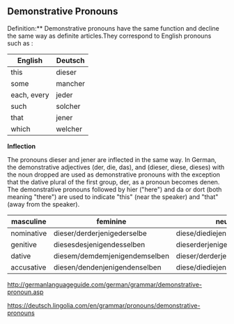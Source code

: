## Demonstrative Pronouns

Definition:** Demonstrative pronouns have the same function and decline the same way as definite articles.They correspond to English pronouns such as :

| English     | Deutsch |
| ----------- | ------- |
| this        | dieser  |
| some        | mancher |
| each, every | jeder   |
| such        | solcher |
| that        | jener   |
| which       | welcher |


**Inflection**

The pronouns dieser and jener are inflected in the same way. In German, the demonstrative adjectives (der, die, das), and (dieser, diese, dieses) with the noun dropped are used as demonstrative pronouns with the exception that the dative plural of the first group, der, as a pronoun becomes denen. The demonstrative pronouns followed by hier ("here") and da or dort (both meaning "there") are used to indicate "this" (near the speaker) and "that" (away from the speaker).

| masculine  | feminine                      | neuter                        | plural                        |                                 |
| ---------- | ----------------------------- | ----------------------------- | ----------------------------- | ------------------------------- |
| nominative | dieser/derderjenigederselbe   | diese/diediejenigedieselbe    | dieses/dasdasjenigedasselbe   | diese/diediejenigendieselben    |
| genitive   | diesesdesjenigendesselben     | dieserderjenigenderselben     | diesesdesjenigendesselben     | dieserderjenigenderselben       |
| dative     | diesem/demdemjenigendemselben | dieser/derderjenigenderselben | diesem/demdemjenigendemselben | diesen/denendenjenigendenselben |
| accusative | diesen/dendenjenigendenselben | diese/diediejenigedieselbe    | dieses/dasdasjenigedasselbe   | diese/diediejenigendieselben    |

http://germanlanguageguide.com/german/grammar/demonstrative-pronoun.asp

https://deutsch.lingolia.com/en/grammar/pronouns/demonstrative-pronouns